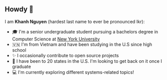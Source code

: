 <!--
**Kn99HN/Kn99HN** is a ✨ _special_ ✨ repository because its `README.md` (this file) appears on your GitHub profile.

Here are some ideas to get you started:

- 🔭 I’m currently working on ...
- 🌱 I’m currently learning ...
- 👯 I’m looking to collaborate on ...
- 🤔 I’m looking for help with ...
- 💬 Ask me about ...
- 📫 How to reach me: ...
- 😄 Pronouns: ...
- ⚡ Fun fact: ...
-->
## Howdy 👋

I am **Khanh Nguyen** (hardest last name to ever be pronounced Ikr):

- 🎓 I'm a senior undergraduate student pursuing a bachelors degree in Computer Science at [New York University](https://www.nyu.edu/)
- 🇻🇳 I'm from Vietnam and have been studying in the U.S since high school
- ✨ I occasionally contribute to open source projects
- 🧭 I have been to 20 states in the U.S. I'm looking to get back on it once I graduate
- 💻 I'm currently exploring different systems-related topics!


